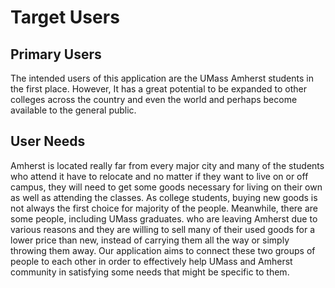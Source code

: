 # Target Users

## Primary Users

The intended users of this application are the UMass Amherst students in the first place. 
However, It has a great potential to be expanded to other colleges across the country and even the world and perhaps become available to the general public. 

## User Needs

Amherst is located really far from every major city and many of the students who attend it have to relocate and no matter if they want to live on or off campus, they will need to get some goods necessary for living on their own as well as attending the classes. As college students, buying new goods is not always the first choice for majority of the people. Meanwhile, there are some people, including UMass graduates. who are leaving Amherst due to various reasons and they are willing to sell many of their used goods for a lower price than new, instead of carrying them all the way or simply throwing them away. Our application aims to connect these two groups of people to each other in order to effectively help UMass and Amherst community in satisfying some needs that might be specific to them.